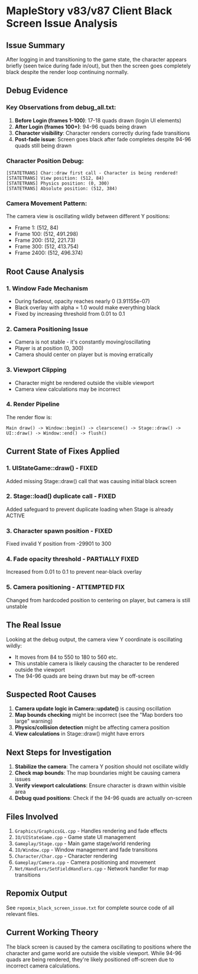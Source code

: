 # MapleStory v83/v87 Client Black Screen Issue Analysis

## Issue Summary
After logging in and transitioning to the game state, the character appears briefly (seen twice during fade in/out), but then the screen goes completely black despite the render loop continuing normally.

## Debug Evidence

### Key Observations from debug_all.txt:

1. **Before Login (frames 1-100)**: 17-18 quads drawn (login UI elements)
2. **After Login (frames 100+)**: 94-96 quads being drawn
3. **Character visibility**: Character renders correctly during fade transitions
4. **Post-fade issue**: Screen goes black after fade completes despite 94-96 quads still being drawn

### Character Position Debug:
```
[STATETRANS] Char::draw first call - Character is being rendered!
[STATETRANS] View position: (512, 84)
[STATETRANS] Physics position: (0, 300)
[STATETRANS] Absolute position: (512, 384)
```

### Camera Movement Pattern:
The camera view is oscillating wildly between different Y positions:
- Frame 1: (512, 84)
- Frame 100: (512, 491.298)
- Frame 200: (512, 221.73)
- Frame 300: (512, 413.754)
- Frame 2400: (512, 496.374)

## Root Cause Analysis

### 1. **Window Fade Mechanism**
- During fadeout, opacity reaches nearly 0 (3.91155e-07)
- Black overlay with alpha = 1.0 would make everything black
- Fixed by increasing threshold from 0.01 to 0.1

### 2. **Camera Positioning Issue** 
- Camera is not stable - it's constantly moving/oscillating
- Player is at position (0, 300)
- Camera should center on player but is moving erratically

### 3. **Viewport Clipping**
- Character might be rendered outside the visible viewport
- Camera view calculations may be incorrect

### 4. **Render Pipeline**
The render flow is:
```
Main draw() -> Window::begin() -> clearscene() -> Stage::draw() -> UI::draw() -> Window::end() -> flush()
```

## Current State of Fixes Applied

### 1. **UIStateGame::draw()** - FIXED
Added missing Stage::draw() call that was causing initial black screen

### 2. **Stage::load() duplicate call** - FIXED
Added safeguard to prevent duplicate loading when Stage is already ACTIVE

### 3. **Character spawn position** - FIXED
Fixed invalid Y position from -29901 to 300

### 4. **Fade opacity threshold** - PARTIALLY FIXED
Increased from 0.01 to 0.1 to prevent near-black overlay

### 5. **Camera positioning** - ATTEMPTED FIX
Changed from hardcoded position to centering on player, but camera is still unstable

## The Real Issue

Looking at the debug output, the camera view Y coordinate is oscillating wildly:
- It moves from 84 to 550 to 180 to 560 etc.
- This unstable camera is likely causing the character to be rendered outside the viewport
- The 94-96 quads are being drawn but may be off-screen

## Suspected Root Causes

1. **Camera update logic in Camera::update()** is causing oscillation
2. **Map bounds checking** might be incorrect (see the "Map borders too large" warning)
3. **Physics/collision detection** might be affecting camera position
4. **View calculations** in Stage::draw() might have errors

## Next Steps for Investigation

1. **Stabilize the camera**: The camera Y position should not oscillate wildly
2. **Check map bounds**: The map boundaries might be causing camera issues
3. **Verify viewport calculations**: Ensure character is drawn within visible area
4. **Debug quad positions**: Check if the 94-96 quads are actually on-screen

## Files Involved

1. `Graphics/GraphicsGL.cpp` - Handles rendering and fade effects
2. `IO/UIStateGame.cpp` - Game state UI management
3. `Gameplay/Stage.cpp` - Main game stage/world rendering
4. `IO/Window.cpp` - Window management and fade transitions
5. `Character/Char.cpp` - Character rendering
6. `Gameplay/Camera.cpp` - Camera positioning and movement
7. `Net/Handlers/SetFieldHandlers.cpp` - Network handler for map transitions

## Repomix Output
See `repomix_black_screen_issue.txt` for complete source code of all relevant files.

## Current Working Theory
The black screen is caused by the camera oscillating to positions where the character and game world are outside the visible viewport. While 94-96 quads are being rendered, they're likely positioned off-screen due to incorrect camera calculations.